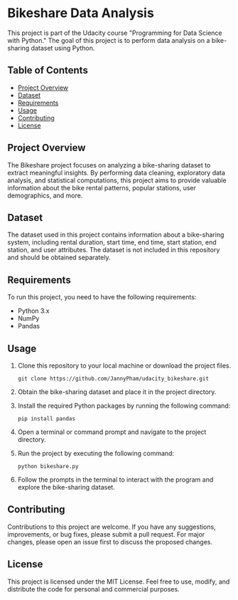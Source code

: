 # Bikeshare Data Analysis

This project is part of the Udacity course "Programming for Data Science with Python." The goal of this project is to perform data analysis on a bike-sharing dataset using Python.

## Table of Contents
- [Project Overview](#project-overview)
- [Dataset](#dataset)
- [Requirements](#requirements)
- [Usage](#usage)
- [Contributing](#contributing)
- [License](#license)

## Project Overview
The Bikeshare project focuses on analyzing a bike-sharing dataset to extract meaningful insights. By performing data cleaning, exploratory data analysis, and statistical computations, this project aims to provide valuable information about the bike rental patterns, popular stations, user demographics, and more.

## Dataset
The dataset used in this project contains information about a bike-sharing system, including rental duration, start time, end time, start station, end station, and user attributes. The dataset is not included in this repository and should be obtained separately.

## Requirements
To run this project, you need to have the following requirements:

- Python 3.x
- NumPy
- Pandas

## Usage
1. Clone this repository to your local machine or download the project files.
   ```
   git clone https://github.com/JannyPham/udacity_bikeshare.git
   ```

2. Obtain the bike-sharing dataset and place it in the project directory.

3. Install the required Python packages by running the following command:
   ```
   pip install pandas
   ```

4. Open a terminal or command prompt and navigate to the project directory.

5. Run the project by executing the following command:
   ```
   python bikeshare.py
   ```

6. Follow the prompts in the terminal to interact with the program and explore the bike-sharing dataset.

## Contributing
Contributions to this project are welcome. If you have any suggestions, improvements, or bug fixes, please submit a pull request. For major changes, please open an issue first to discuss the proposed changes.

## License
This project is licensed under the MIT License. Feel free to use, modify, and distribute the code for personal and commercial purposes.
